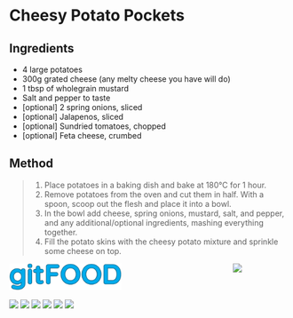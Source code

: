 # Cheesy Potato Pockets

## Ingredients

- 4 large potatoes
- 300g grated cheese (any melty cheese you have will do)
- 1 tbsp of wholegrain mustard
- Salt and pepper to taste
- [optional] 2 spring onions, sliced
- [optional] Jalapenos, sliced
- [optional] Sundried tomatoes, chopped
- [optional] Feta cheese, crumbed

## Method

> 1. Place potatoes in a baking dish and bake at 180°C for 1 hour.
> 1. Remove potatoes from the oven and cut them in half. With a spoon, scoop out the flesh and place it into a bowl.
> 1. In the bowl add cheese, spring onions, mustard, salt, and pepper, and any additional/optional ingredients, mashing everything together.
> 1. Fill the potato skins with the cheesy potato mixture and sprinkle some cheese on top.

<img src="../images/logo_sm.png" width="40%" />

<img src="https://profile-counter.glitch.me/gitfood_cheesypotatopockets/count.svg" width="20%" align="right" />

<img src="https://img.shields.io/badge/baked-blue.svg" /> <img src="https://img.shields.io/badge/sides-blue.svg" /> <img src="https://img.shields.io/badge/aussie-blue.svg" /> <img src="https://img.shields.io/badge/cheesey-blue.svg" /> <img src="https://img.shields.io/badge/vegetarian-blue.svg" /> <img src="https://img.shields.io/badge/potato-blue.svg" /> 